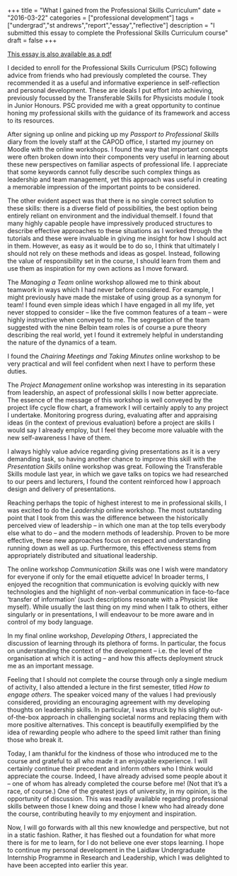 +++
title = "What I gained from the Professional Skills Curriculum"
date = "2016-03-22"
categories = ["professional development"]
tags = ["undergrad","st andrews","report","essay","reflective"]
description = "I submitted this essay to complete the Professional Skills Curriculum course"
draft = false
+++

[This essay is also available as a pdf](../../docs/psc.pdf)

I decided to enroll for the Professional Skills Curriculum (PSC) following advice
from friends who had previously completed the course. They recommended it
as a useful and informative experience in self-reflection and personal development.
These are ideals I put effort into achieving, previously focussed by the
Transferable Skills for Physicists module I took in Junior Honours. PSC provided
me with a great opportunity to continue honing my professional skills
with the guidance of its framework and access to its resources.

After signing up online and picking up my *Passport to Professional Skills*
diary from the lovely staff at the CAPOD office, I started my journey on Moodle
with the online workshops. I found the way that important concepts were often
broken down into their components very useful in learning about these new
perspectives on familiar aspects of professional life. I appreciate that some
keywords cannot fully describe such complex things as leadership and team
management, yet this approach was useful in creating a memorable impression
of the important points to be considered.

The other evident aspect was that there is no single correct solution to these
skills: there is a diverse field of possibilities, the best option being entirely reliant
on environment and the individual themself. I found that many highly capable
people have impressively produced structures to describe effective approaches
to these situations as I worked through the tutorials and these were invaluable
in giving me insight for how I should act in them. However, as easy as it would
be to do so, I think that ultimately I should not rely on these methods and
ideas as gospel. Instead, following the value of responsibility set in the course,
I should learn from them and use them as inspiration for my own actions as I
move forward.

The *Managing a Team* online workshop allowed me to think about teamwork
in ways which I had never before considered. For example, I might previously
have made the mistake of using group as a synonym for team! I found even
simple ideas which I have engaged in all my life, yet never stopped to consider –
like the five common features of a team – were highly instructive when conveyed
to me. The segregation of the team suggested with the nine Belbin team roles
is of course a pure theory describing the real world, yet I found it extremely
helpful in understanding the nature of the dynamics of a team.

I found the *Chairing Meetings and Taking Minutes* online workshop to be
very practical and will feel confident when next I have to perform these duties.

The *Project Management* online workshop was interesting in its separation
from leadership, an aspect of professional skills I now better appreciate. The
essence of the message of this workshop is well conveyed by the project life
cycle flow chart, a framework I will certainly apply to any project I undertake.
Monitoring progress during, evaluating after and appraising ideas (in the context
of previous evaluation) before a project are skills I would say I already employ,
but I feel they become more valuable with the new self-awareness I have of them.

I always highly value advice regarding giving presentations as it is a very
demanding task, so having another chance to improve this skill with the *Presentation
Skills* online workshop was great. Following the Transferable Skills
module last year, in which we gave talks on topics we had researched to our
peers and lecturers, I found the content reinforced how I approach design and
delivery of presentations.

Reaching perhaps the topic of highest interest to me in professional skills, I
was excited to do the *Leadership* online workshop. The most outstanding point
that I took from this was the difference between the historically perceived view
of leadership – in which one man at the top tells everybody else what to do
– and the modern methods of leadership. Proven to be more effective, these
new approaches focus on respect and understanding running down as well as
up. Furthermore, this effectiveness stems from appropriately distributed and
situational leadership.

The online workshop *Communication Skills* was one I wish were mandatory
for everyone if only for the email etiquette advice! In broader terms, I
enjoyed the recognition that communication is evolving quickly with new technologies
and the highlight of non-verbal communication in face-to-face ‘transfer
of information’ (such descriptions resonate with a Physicist like myself). While
usually the last thing on my mind when I talk to others, either singularly or
in presentations, I will endeavour to be more aware and in control of my body
language.

In my final online workshop, *Developing Others*, I appreciated the discussion
of learning through its plethora of forms. In particular, the focus on understanding
the context of the development – i.e. the level of the organisation at which it
is acting – and how this affects deployment struck me as an important message.

Feeling that I should not complete the course through only a single medium
of activity, I also attended a lecture in the first semester, titled *How to engage
others*. The speaker voiced many of the values I had previously considered,
providing an encouraging agreement with my developing thoughts on leadership
skills. In particular, I was struck by his slightly out-of-the-box approach in
challenging societal norms and replacing them with more positive alternatives.
This concept is beautifully exemplified by the idea of rewarding people who
adhere to the speed limit rather than fining those who break it.

Today, I am thankful for the kindness of those who introduced me to the
course and grateful to all who made it an enjoyable experience. I will certainly
continue their precedent and inform others who I think would appreciate the
course. Indeed, I have already advised some people about it – one of whom has
already completed the course before me! (Not that it’s a race, of course.) One of
the greatest joys of university, in my opinion, is the opportunity of discussion.
This was readily available regarding professional skills between those I knew
doing and those I knew who had already done the course, contributing heavily
to my enjoyment and inspiration.

Now, I will go forwards with all this new knowledge and perspective, but
not in a static fashion. Rather, it has fleshed out a foundation for what more
there is for me to learn, for I do not believe one ever stops learning. I hope
to continue my personal development in the Laidlaw Undergraduate Internship
Programme in Research and Leadership, which I was delighted to have been
accepted into earlier this year.
